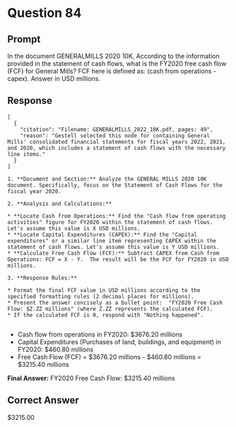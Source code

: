 # Question 84

## Prompt

In the document GENERALMILLS 2020 10K, According to the information provided in the statement of cash flows, what is the FY2020 free cash flow (FCF) for General Mills? FCF here is defined as: (cash from operations - capex). Answer in USD millions.

## Response

```results
[
  {
    "citation": "Filename: GENERALMILLS_2022_10K.pdf, pages: 49",
    "reason": "Gestell selected this node for containing General Mills' consolidated financial statements for fiscal years 2022, 2021, and 2020, which includes a statement of cash flows with the necessary line items."
  }
]
```

```cot
1. **Document and Section:** Analyze the GENERAL MILLS 2020 10K document. Specifically, focus on the Statement of Cash Flows for the fiscal year 2020.

2. **Analysis and Calculations:**

* **Locate Cash from Operations:** Find the "Cash flow from operating activities" figure for FY2020 within the statement of cash flows.  Let's assume this value is X USD millions.
* **Locate Capital Expenditures (CAPEX):** Find the "Capital expenditures" or a similar line item representing CAPEX within the statement of cash flows. Let's assume this value is Y USD millions.
* **Calculate Free Cash Flow (FCF):** Subtract CAPEX from Cash from Operations: FCF = X - Y.  The result will be the FCF for FY2020 in USD millions.

3. **Response Rules:**

* Format the final FCF value in USD millions according to the specified formatting rules (2 decimal places for millions).
* Present the answer concisely as a bullet point:  "FY2020 Free Cash Flow: $Z.ZZ millions" (where Z.ZZ represents the calculated FCF).
* If the calculated FCF is 0, respond with "Nothing happened".


```

- Cash flow from operations in FY2020: $3676.20 millions
- Capital Expenditures (Purchases of land, buildings, and equipment) in FY2020: $460.80 millions
- Free Cash Flow (FCF) = $3676.20 millions - $460.80 millions = $3215.40 millions

**Final Answer:** FY2020 Free Cash Flow: $3215.40 millions

## Correct Answer

$3215.00
